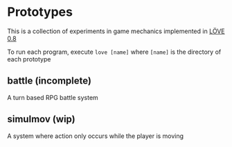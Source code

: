 # Prototypes

This is a collection of experiments in game mechanics implemented in [LÖVE 0.8][love]

To run each program, execute `love [name]` where  `[name]` is the directory of each prototype


## battle (incomplete)

A turn based RPG battle system

## simulmov (wip)

A system where action only occurs while the player is moving


[love]: http://love2d.org "LÖVE - Free 2D game engine"